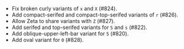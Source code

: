  * Fix broken curly variants of `x` and `X` (#824).
 * Add compact-serifed and compact-top-serifed variants of `r` (#826).
 * Allow Zeta to share variants with `Z` (#827).
 * Add serifed and top-serifed variants for `S` and `s` (#822).
 * Add oblique-upper-left-bar variant for `5` (#820).
 * Add oval variant for `0` (#828).
